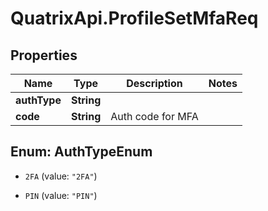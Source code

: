 # QuatrixApi.ProfileSetMfaReq

## Properties
Name | Type | Description | Notes
------------ | ------------- | ------------- | -------------
**authType** | **String** |  | 
**code** | **String** | Auth code for MFA | 


<a name="AuthTypeEnum"></a>
## Enum: AuthTypeEnum


* `2FA` (value: `"2FA"`)

* `PIN` (value: `"PIN"`)




